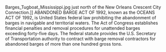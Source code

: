 Barges_Tugboat_Mississippi.jpg just north of the New Orleans Crescent City Connection.]] ABANDONED BARGE ACT OF 1992, known as the OCEANS ACT OF 1992, is United States federal law prohibiting the abandonment of barges in navigable and territorial waters. The Act of Congress establishes financial penalties and removal procedures for unattended barges exceeding forty-five days. The federal statute provides the U.S. Secretary of Transportation authority to contract with barge removal contractors for abandoned barges of more than one hundred gross tons.
